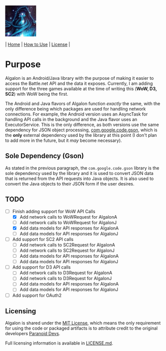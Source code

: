 ![Algalon_Icon](./Algalon_Icon-100x100.jpg "Algalon")

| [Home](./README.md) | [How to Use](./HowToUse.md) | [License](./LICENSE) |

# Purpose

Algalon is an Android/Java library with the purpose of making it easier to access the Battle.net API
and the data it exposes. Currently, I am adding support for the three games available at the time of
writing this (**WoW, D3, SC2**) with WoW being the first.

The Android and Java flavors of Algalon function _exactly_ the same, with the only difference being
which packages are used for handling network connections. For example, the Android version uses an
AsyncTask for handling API calls in the background and the Java flavor uses an ExecutorService. This
is the only difference, as both versions use the same dependency for JSON object processing,
[com.google.code.gson](https://mvnrepository.com/artifact/com.google.code.gson/gson/2.8.1),
which is the **only** external dependency used by the library at this point (I don't plan to add
more in the future, but it _may_ become necessary).

## Sole Dependency (Gson)

As stated in the previous paragraph, the `com.google.code.gson` library is the sole dependency used
by the library and it is used to convert JSON data that is returned from the API requests into Java
objects. It is also used to convert the Java objects to their JSON form if the user desires.

## TODO

- [ ] Finish adding support for WoW API Calls
    - [x] Add network calls to WoWRequest for AlgalonA
    - [ ] Add network calls to WoWRequest for AlgalonJ
    - [x] Add data models for API responses for AlgalonA
    - [ ] Add data models for API responses for AlgalonJ
- [ ] Add support for SC2 API calls
    - [ ] Add network calls to SC2Request for AlgalonA
    - [ ] Add network calls to SC2Request for AlgalonJ
    - [ ] Add data models for API responses for AlgalonA
    - [ ] Add data models for API responses for AlgalonJ
- [ ] Add support for D3 API calls
    - [ ] Add network calls to D3Request for AlgalonA
    - [ ] Add network calls to D3Request for AlgalonJ
    - [ ] Add data models for API responses for AlgalonA
    - [ ] Add data models for API responses for AlgalonJ
- [ ] Add support for OAuth2

## Licensing

Algalon is shared under the [MIT License](https://choosealicense.com/licenses/mit/), which means the
only requirement for using the code or packaged artifacts is to attribute credit to the original
developers [Paranoid Devs](https://paranoiddevs.com).

Full licensing information is available in [LICENSE.md](./LICENSE).